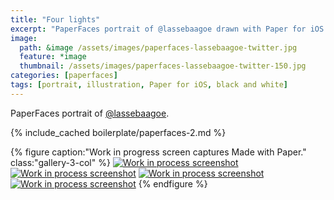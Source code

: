 ```yaml
---
title: "Four lights"
excerpt: "PaperFaces portrait of @lassebaagoe drawn with Paper for iOS on an iPad."
image: 
  path: &image /assets/images/paperfaces-lassebaagoe-twitter.jpg 
  feature: *image
  thumbnail: /assets/images/paperfaces-lassebaagoe-twitter-150.jpg
categories: [paperfaces]
tags: [portrait, illustration, Paper for iOS, black and white]
---
```


PaperFaces portrait of [@lassebaagoe](https://twitter.com/lassebaagoe).

{% include_cached boilerplate/paperfaces-2.md %}

{% figure caption:"Work in progress screen captures Made with Paper." class:"gallery-3-col" %}
[![Work in process screenshot](/assets/images/paperfaces-lassebaagoe-process-1-600.jpg)](/assets/images/paperfaces-lassebaagoe-process-1-lg.jpg) [![Work in process screenshot](/assets/images/paperfaces-lassebaagoe-process-2-600.jpg)](/assets/images/paperfaces-lassebaagoe-process-2-lg.jpg) [![Work in process screenshot](/assets/images/paperfaces-lassebaagoe-process-3-600.jpg)](/assets/images/paperfaces-lassebaagoe-process-3-lg.jpg) [![Work in process screenshot](/assets/images/paperfaces-lassebaagoe-process-4-600.jpg)](/assets/images/paperfaces-lassebaagoe-process-4-lg.jpg)
{% endfigure %}
